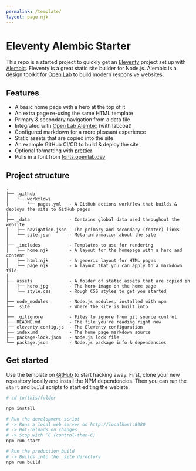 ```yaml
---
permalink: /template/
layout: page.njk
---
```


# Eleventy Alembic Starter

This repo is a started project to quickly get an [Eleventy](https://11ty.dev) project set up with [Alembic](https://alembic.openlab.dev).
Eleventy is a great static site builder for Node.js.
Alembic is a design toolkit for [Open Lab](https://openlab.ncl.ac.uk) to build modern responsive websites.

## Features

- A basic home page with a hero at the top of it
- An extra page re-using the same HTML template
- Primary & secondary navigation from a data file
- Integrated with [Open Lab Alembic](https://alembic.openlab.dev) (with labcoat)
- Configured markdown for a more pleasant experience
- Static assets that are copied into the site
- An example GitHub CI/CD to build & deploy the site
- Optional formatting with [prettier](https://prettier.io)
- Pulls in a font from [fonts.openlab.dev](https://fonts.openlab.dev)

## Project structure

```
.
├── .github
│   └── workflows
|       └── pages.yml   - A GitHub actions workflow that builds & deploys the site to GitHub pages
│
├── _data               - Contains global data used throughout the website
│   ├── navigation.json - The primary and secondary (footer) links
│   └── site.json       - Meta-information about the site
│
├── _includes           - Templates to use for rendering
│   ├── home.njk        - A layout for the homepage with a hero and content
│   ├── html.njk        - A generic layout for HTML pages
│   └── page.njk        - A layout that you can apply to a markdown file
│
├── assets              - A folder of static assets that are copied in
│   ├── hero.jpg        - The hero image on the home page
│   └── style.css       - Rough CSS styles to get you started
│
├── node_modules        - Node.js modules, installed with npm
├── _site_              - Where the site is built into
│
├── .gitignore          - Files to ignore from git source control
├── README.md           - The file you're reading right now
├── eleventy.config.js  - The Eleventy configuration
├── index.md            - The home page markdown source
├── package-lock.json   - Node.js lock file
└── package.json        - Node.js package info & dependencies
```

## Get started

Use the template on [GitHub](https://github.com/digitalinteraction/eleventy-alembic-starter) to start hacking away.
First, clone your new repository locally and install the NPM dependencies.
Then you can run the `start` and `build` scripts to start editing the webiste.

```sh
# cd to/this/folder

npm install

# Run the development script
# -> Runs a local web server on http://localhost:8080
# -> Hot-reloads on changes
# -> Stop with ^C (control-then-C)
npm run start

# Run the production build
# -> Builds into the _site directory
npm run build
```
